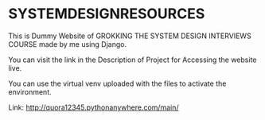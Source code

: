 # SYSTEMDESIGNRESOURCES

This is Dummy Website of GROKKING THE SYSTEM DESIGN INTERVIEWS COURSE made by me using Django.

You can visit the link in the Description of Project for Accessing the website live.

You can use the virtual venv uploaded with the files to activate the environment.

Link: http://quora12345.pythonanywhere.com/main/
